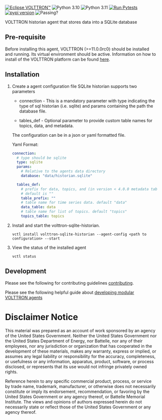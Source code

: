 [![Eclipse VOLTTRON™](https://img.shields.io/badge/Eclips%20VOLTTRON--red.svg)](https://volttron.readthedocs.io/en/latest/)
![Python 3.10](https://img.shields.io/badge/python-3.10-blue.svg)
![Python 3.11](https://img.shields.io/badge/python-3.11-blue.svg)
[![Run Pytests](https://github.com/eclipse-volttron/volttron-sqlite-historian/actions/workflows/run-test.yml/badge.svg)](https://github.com/eclipse-volttron/volttron-sqlite-historian/actions/workflows/run-test.yml)
[![pypi version](https://img.shields.io/pypi/v/volttron-sqlite-historian.svg)](https://pypi.org/project/volttron-sqlite-historian/)
![Passing?](https://github.com/VOLTTRON/volttron-sqlite-historian/actions/workflows/run-tests.yml/badge.svg)

VOLTTRON historian agent that stores data into a SQLite database

## Pre-requisite

Before installing this agent, VOLTTRON (>=11.0.0rc0) should be installed and running.  Its virtual environment should be active.
Information on how to install of the VOLTTRON platform can be found
[here](https://github.com/eclipse-volttron/volttron-core).

## Installation

1. Create a agent configuration file 
   SQLite historian supports two parameters
    
    - connection -  This is a mandatory parameter with type indicating the type of sql historian (i.e. sqlite) and params 
                    containing the path the database file.
    
    - tables_def - Optional parameter to provide custom table names for topics, data, and metadata.
    
    The configuration can be in a json or yaml formatted file.

    Yaml Format:

    ```yaml
    connection:
      # type should be sqlite
      type: sqlite
      params:
        # Relative to the agents data directory
        database: "data/historian.sqlite"
    
      tables_def:
        # prefix for data, topics, and (in version < 4.0.0 metadata tables)
        # default is ""
        table_prefix: ""
        # table name for time series data. default "data"
        data_table: data
        # table name for list of topics. default "topics"
        topics_table: topics
    ```
    
1. Install and start the volttron-sqlite-historian.

    ```shell
    vctl install volttron-sqlite-historian --agent-config <path to configuration> --start
    ```

1. View the status of the installed agent

    ```shell
    vctl status
    ```

## Development

Please see the following for contributing guidelines [contributing](https://github.com/eclipse-volttron/volttron-core/blob/develop/CONTRIBUTING.md).

Please see the following helpful guide about [developing modular VOLTTRON agents](https://github.com/eclipse-volttron/volttron-core/blob/develop/DEVELOPING_ON_MODULAR.md)

# Disclaimer Notice

This material was prepared as an account of work sponsored by an agency of the
United States Government.  Neither the United States Government nor the United
States Department of Energy, nor Battelle, nor any of their employees, nor any
jurisdiction or organization that has cooperated in the development of these
materials, makes any warranty, express or implied, or assumes any legal
liability or responsibility for the accuracy, completeness, or usefulness or any
information, apparatus, product, software, or process disclosed, or represents
that its use would not infringe privately owned rights.

Reference herein to any specific commercial product, process, or service by
trade name, trademark, manufacturer, or otherwise does not necessarily
constitute or imply its endorsement, recommendation, or favoring by the United
States Government or any agency thereof, or Battelle Memorial Institute. The
views and opinions of authors expressed herein do not necessarily state or
reflect those of the United States Government or any agency thereof.
